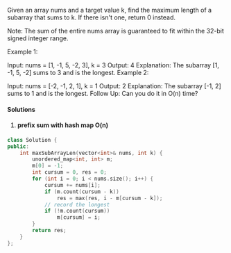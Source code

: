 Given an array nums and a target value k, find the maximum length of a subarray that sums to k. If there isn't one, return 0 instead.

Note:
The sum of the entire nums array is guaranteed to fit within the 32-bit signed integer range.

Example 1:

Input: nums = [1, -1, 5, -2, 3], k = 3
Output: 4 
Explanation: The subarray [1, -1, 5, -2] sums to 3 and is the longest.
Example 2:

Input: nums = [-2, -1, 2, 1], k = 1
Output: 2 
Explanation: The subarray [-1, 2] sums to 1 and is the longest.
Follow Up:
Can you do it in O(n) time?



#### Solutions

1. #### prefix sum with hash map O(n)

```c++
class Solution {
public:
    int maxSubArrayLen(vector<int>& nums, int k) {
        unordered_map<int, int> m;
        m[0] = -1;
        int cursum = 0, res = 0;
        for (int i = 0; i < nums.size(); i++) {
            cursum += nums[i];
            if (m.count(cursum - k))
                res = max(res, i - m[cursum - k]);
            // record the longest
            if (!m.count(cursum))
                m[cursum] = i;
        }
        return res;
    }
};
```